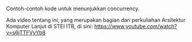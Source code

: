 Contoh-contoh kode untuk menunjukkan concurrency.

Ada video tentang ini, yang merupakan bagian dari perkuliahan Arsitektur Komputer Lanjut di STEI ITB,
di sini: https://www.youtube.com/watch?v=s6jTTFVyYb8

